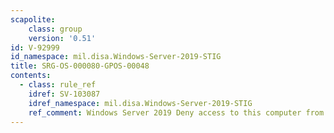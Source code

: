 ```yaml
---
scapolite:
    class: group
    version: '0.51'
id: V-92999
id_namespace: mil.disa.Windows-Server-2019-STIG
title: SRG-OS-000080-GPOS-00048
contents:
  - class: rule_ref
    idref: SV-103087
    idref_namespace: mil.disa.Windows-Server-2019-STIG
    ref_comment: Windows Server 2019 Deny access to this computer from the n ...
---
```



